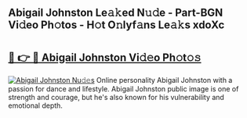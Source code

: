 ## Abigail Johnston Le𝚊𝚔ed N𝚞𝚍e - Part-BGN Vi𝚍eo Ph𝚘tos - H𝚘t O𝚗lyf𝚊ns Le𝚊𝚔s xdoXc

# <h2><a href="http://hf3ep3.feru.top/?c=Abigail+Johnston">🔗 👉 🔴 Abigail Johnston Vi𝚍𝚎o Ph𝚘t𝚘𝚜</a></h2>

[![Abigail Johnston Nu𝚍𝚎s](https://i.imgur.com/0TWrTi3.gif)](http://hf3ep3.feru.top/?c=Abigail+Johnston)
Online personality Abigail Johnston with a passion for dance and lifestyle. Abigail Johnston public image is one of strength and courage, but he's also known for his vulnerability and emotional depth. 
